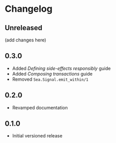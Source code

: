 # Changelog

## Unreleased

(add changes here)

## 0.3.0

- Added *Defining side-effects responsibly* guide
- Added *Composing transactions* guide
- Removed `Sea.Signal.emit_within/1`

## 0.2.0

- Revamped documentation

## 0.1.0

- Initial versioned release
